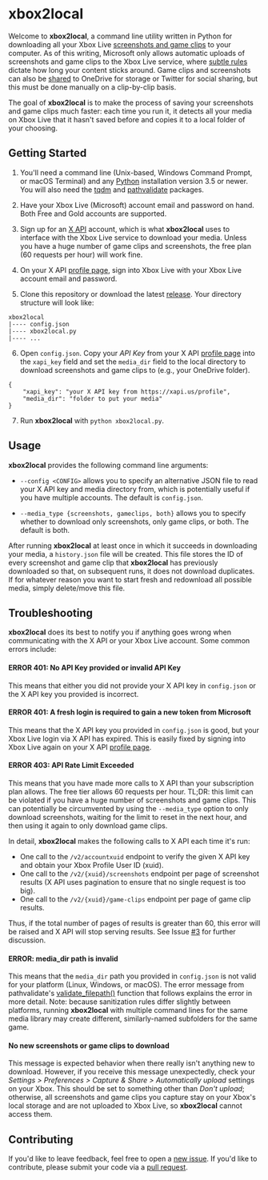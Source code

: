 # xbox2local

Welcome to **xbox2local**, a command line utility written in Python for downloading all your Xbox Live [screenshots and game clips](https://support.xbox.com/help/friends-social-activity/share-socialize/capture-game-clips-and-screenshots) to your computer.
As of this writing, Microsoft only allows automatic uploads of screenshots and game clips to the Xbox Live service, where [subtle rules](https://support.xbox.com/help/games-apps/my-games-apps/manage-clips-with-upload-studio) dictate how long your content sticks around.
Game clips and screenshots can also be [shared](https://support.xbox.com/help/games-apps/my-games-apps/share-clips-xbox-one) to OneDrive for storage or Twitter for social sharing, but this must be done manually on a clip-by-clip basis.

The goal of **xbox2local** is to make the process of saving your screenshots and game clips much faster: each time you run it, it detects all your media on Xbox Live that it hasn't saved before and copies it to a local folder of your choosing.


## Getting Started

1. You'll need a command line (Unix-based, Windows Command Prompt, or macOS Terminal) and any [Python](https://www.python.org/downloads/) installation version 3.5 or newer. You will also need the [tqdm](https://github.com/tqdm/tqdm#installation) and [pathvalidate](https://github.com/thombashi/pathvalidate#installation) packages.

2. Have your Xbox Live (Microsoft) account email and password on hand. Both Free and Gold accounts are supported.

3. Sign up for an [X API](https://xapi.us/) account, which is what **xbox2local** uses to interface with the Xbox Live service to download your media. Unless you have a huge number of game clips and screenshots, the free plan (60 requests per hour) will work fine.

4. On your X API [profile page](https://xapi.us/profile), sign into Xbox Live with your Xbox Live account email and password.

5. Clone this repository or download the latest [release](https://github.com/jdaymude/xbox2local/releases). Your directory structure will look like:
```
xbox2local
|---- config.json
|---- xbox2local.py
|---- ...
```

6. Open `config.json`. Copy your *API Key* from your X API [profile page](https://xapi.us/profile) into the `xapi_key` field and set the `media_dir` field to the local directory to download screenshots and game clips to (e.g., your OneDrive folder).
```
{
    "xapi_key": "your X API key from https://xapi.us/profile",
    "media_dir": "folder to put your media"
}
```

7. Run **xbox2local** with `python xbox2local.py`.


## Usage

**xbox2local** provides the following command line arguments:

- `--config <CONFIG>` allows you to specify an alternative JSON file to read your X API key and media directory from, which is potentially useful if you have multiple accounts. The default is `config.json`.

- `--media_type {screenshots, gameclips, both}` allows you to specify whether to download only screenshots, only game clips, or both. The default is both.

After running **xbox2local** at least once in which it succeeds in downloading your media, a `history.json` file will be created.
This file stores the ID of every screenshot and game clip that **xbox2local** has previously downloaded so that, on subsequent runs, it does not download duplicates.
If for whatever reason you want to start fresh and redownload all possible media, simply delete/move this file.


## Troubleshooting

**xbox2local** does its best to notify you if anything goes wrong when communicating with the X API or your Xbox Live account.
Some common errors include:

#### ERROR 401: No API Key provided or invalid API Key

This means that either you did not provide your X API key in `config.json` or the X API key you provided is incorrect.

#### ERROR 401: A fresh login is required to gain a new token from Microsoft

This means that the X API key you provided in `config.json` is good, but your Xbox Live login via X API has expired.
This is easily fixed by signing into Xbox Live again on your X API [profile page](https://xapi.us/profile).

#### ERROR 403: API Rate Limit Exceeded

This means that you have made more calls to X API than your subscription plan allows.
The free tier allows 60 requests per hour.
TL;DR: this limit can be violated if you have a huge number of screenshots and game clips.
This can potentially be circumvented by using the `--media_type` option to only download screenshots, waiting for the limit to reset in the next hour, and then using it again to only download game clips.

In detail, **xbox2local** makes the following calls to X API each time it's run:
- One call to the `/v2/accountxuid` endpoint to verify the given X API key and obtain your Xbox Profile User ID (xuid).
- One call to the `/v2/{xuid}/screenshots` endpoint per page of screenshot results (X API uses pagination to ensure that no single request is too big).
- One call to the `/v2/{xuid}/game-clips` endpoint per page of game clip results.

Thus, if the total number of pages of results is greater than 60, this error will be raised and X API will stop serving results.
See Issue [#3](https://github.com/jdaymude/xbox2local/issues/3) for further discussion.

#### ERROR: media_dir path is invalid

This means that the `media_dir` path you provided in `config.json` is not valid for your platform (Linux, Windows, or macOS). The error message from pathvalidate's [validate_filepath()](https://pathvalidate.readthedocs.io/en/latest/pages/examples/validate.html#validate-a-file-path) function that follows explains the error in more detail.
Note: because sanitization rules differ slightly between platforms, running **xbox2local** with multiple command lines for the same media library may create different, similarly-named subfolders for the same game.

#### No new screenshots or game clips to download

This message is expected behavior when there really isn't anything new to download.
However, if you receive this message unexpectedly, check your *Settings > Preferences > Capture & Share > Automatically upload* settings on your Xbox.
This should be set to something other than *Don't upload*; otherwise, all screenshots and game clips you capture stay on your Xbox's local storage and are not uploaded to Xbox Live, so **xbox2local** cannot access them.


## Contributing

If you'd like to leave feedback, feel free to open a [new issue](https://github.com/jdaymude/xbox2local/issues/new/choose).
If you'd like to contribute, please submit your code via a [pull request](https://github.com/jdaymude/xbox2local/pulls).
